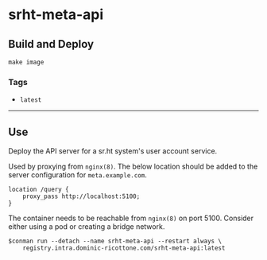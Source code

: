 # srht-meta-api


## Build and Deploy

```
make image
```


### Tags

 + `latest`

----

## Use

Deploy the API server for a sr.ht system's user account service.

Used by proxying from `nginx(8)`.
The below location should be added to the server configuration for
`meta.example.com`.

```
location /query {
    proxy_pass http://localhost:5100;
}
```

The container needs to be reachable from `nginx(8)` on port 5100.
Consider either using a pod or creating a bridge network.

```
$conman run --detach --name srht-meta-api --restart always \
    registry.intra.dominic-ricottone.com/srht-meta-api:latest
```

